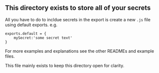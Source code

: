 ## This directory exists to store all of your secrets
All you have to do to incldue secrets in the export is create a new `.js` file using default exports.
e.g.
```
exports.default = {
    mySecret:'some secret text'
}
```

For more examples and explanations see the other READMEs and example files.

This file mainly exists to keep this directory open for clarity.